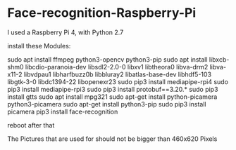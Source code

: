 # Face-recognition-Raspberry-Pi

I used a Raspberry Pi 4, with Python 2.7 

install these Modules:

sudo apt install ffmpeg python3-opencv python3-pip
sudo apt install libxcb-shm0 libcdio-paranoia-dev libsdl2-2.0-0 libxv1  libtheora0 libva-drm2 libva-x11-2 libvdpau1 libharfbuzz0b libbluray2 libatlas-base-dev libhdf5-103 libgtk-3-0 libdc1394-22 libopenexr23
sudo pip3 install mediapipe-rpi4
sudo pip3 install mediapipe-rpi3
sudo pip3 install protobuf==3.20.*
sudo pip3 install gtts
sudo apt install mpg321
sudo apt-get install python-picamera python3-picamera
sudo apt-get install python3-pip
sudo pip3 install picamera
pip3 install face-recognition

reboot after that

The Pictures that are used for should not be bigger than 460x620 Pixels
